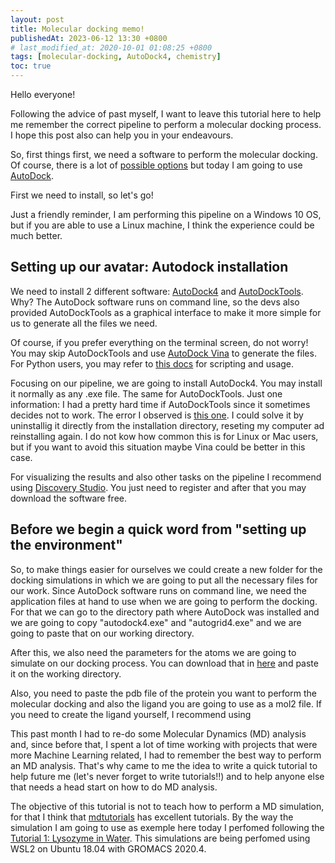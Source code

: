 ```yaml
---
layout: post
title: Molecular docking memo!
publishedAt: 2023-06-12 13:30 +0800
# last_modified_at: 2020-10-01 01:08:25 +0800
tags: [molecular-docking, AutoDock4, chemistry]
toc: true
---
```


Hello everyone!

Following the advice of past myself, I want to leave this tutorial here to help me remember the correct pipeline to perform a molecular docking process. I hope this post also can help you in your endeavours.

So, first things first, we need a software to perform the molecular docking. Of course, there is a lot of [possible options](https://en.wikipedia.org/wiki/List_of_protein-ligand_docking_software) but today I am going to use [AutoDock](https://autodock.scripps.edu/).

First we need to install, so let's go!

Just a friendly reminder, I am performing this pipeline on a Windows 10 OS, but if you are able to use a Linux machine, I think the experience could be much better.

## Setting up our avatar: Autodock installation

We need to install 2 different software: [AutoDock4](https://autodock.scripps.edu/download-autodock4/) and [AutoDockTools](https://ccsb.scripps.edu/mgltools/downloads/). Why? The AutoDock software runs on command line, so the devs also provided AutoDockTools as a graphical interface to make it more simple for us to generate all the files we need.

Of course, if you prefer everything on the terminal screen, do not worry! You may skip AutoDockTools and use [AutoDock Vina](https://vina.scripps.edu/downloads/) to generate the files. For Python users, you may refer to [this docs](https://autodock-vina.readthedocs.io/en/latest/installation.html) for scripting and usage.

Focusing on our pipeline, we are going to install AutoDock4. You may install it normally as any .exe file. The same for AutoDockTools. Just one information: I had a pretty hard time if AutoDockTools since it sometimes decides not to work. The error I observed is [this one](https://www.researchgate.net/post/AutoDock_426_opeing_error). I could solve it by uninstallig it directly from the installation directory, reseting my computer ad reinstalling again. I do not kow how common this is for Linux or Mac users, but if you want to avoid this situation maybe Vina could be better in this case.

For visualizing the results and also other tasks on the pipeline I recommend using [Discovery Studio](https://discover.3ds.com/discovery-studio-visualizer-download). You just need to register and after that you may download the software free.

## Before we begin a quick word from "setting up the environment"

So, to make things easier for ourselves we could create a new folder for the docking simulations in which we are going to put all the necessary files for our work. Since AutoDock software runs on command line, we need the application files at hand to use when we are going to perform the docking. For that we can go to the directory path where AutoDock was installed and we are going to copy "autodock4.exe" and "autogrid4.exe" and we are going to paste that on our working directory.

After this, we also need the parameters for the atoms we are going to simulate on our docking process. You can download that in [here](https://github.com/marekolsak/fastgrid/blob/master/autogrid_original_4_2_1_ref/autodock/AD4.1_bound.dat) and paste it on the working directory.

Also, you need to paste the pdb file of the protein you want to perform the molecular docking and also the ligand you are going to use as a mol2 file. If you need to create the ligand yourself, I recommend using

This past month I had to re-do some Molecular Dynamics (MD) analysis and, since before that, I spent a lot of time working with projects that were more Machine Learning related, I had to remember the best way to perform an MD analysis. That's why came to me the idea to write a quick tutorial to help future me (let's never forget to write tutorials!!) and to help anyone else that needs a head start on how to do MD analysis.

The objective of this tutorial is not to teach how to perform a MD simulation, for that I think that [mdtutorials](http://www.mdtutorials.com/gmx/) has excellent tutorials. By the way the simulation I am going to use as exemple here today I perfomed following the [Tutorial 1: Lysozyme in Water](http://www.mdtutorials.com/gmx/lysozyme/index.html). This simulations are being perfomed using WSL2 on Ubuntu 18.04 with GROMACS 2020.4.
